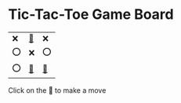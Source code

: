 # Tic-Tac-Toe Game Board
|   |   |   |
|---|---|---|
|❌ |[🔎](XOXOXOOEX.md) |❌ |
|⭕ |❌ |⭕ |
|⭕ |[🔎](XXXOXOOOE.md) |[🔎](XXXOXOOEO.md) |

Click on the 🔎 to make a move